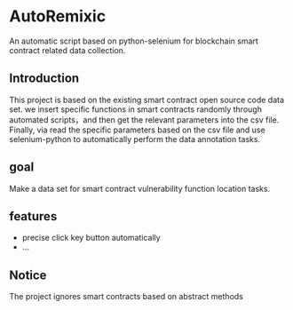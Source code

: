 # AutoRemixic
An automatic script based on python-selenium for blockchain smart contract related data collection.

## Introduction
This project is based on the existing smart contract open source code data set. 
we insert specific functions in smart contracts randomly through automated scripts，and then get the relevant parameters into the csv file. Finally, via read the specific parameters based on the csv file and use selenium-python to automatically perform the data annotation tasks.

## goal
Make a data set for smart contract vulnerability function location tasks.

## features
+ precise click key button automatically
+ ...

## Notice
The project ignores smart contracts based on abstract methods

